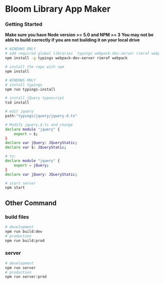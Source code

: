 # Bloom Library App Maker

### Getting Started
**Make sure you have Node version >= 5.0 and NPM >= 3**
**You may not be able to build correctly if you are not building it on your local drive**

```bash
# WINDOWS ONLY
# add required global libraries `typings webpack-dev-server rimraf webpack`
npm install -g typings webpack-dev-server rimraf webpack

# install the repo with npm
npm install

# WINDOWS ONLY
# install typings
npm run typings-install

# install jQuery typescript
tsd install

# edit jquery
path:"typings/jquery/jquery.d.ts"

# Modify jquery.d.ts and change
declare module "jquery" {
    export = $;
}
declare var jQuery: JQueryStatic;
declare var $: JQueryStatic;

# to:
declare module "jquery" {
    export = jQuery;
}
declare var jQuery: JQueryStatic;

# start server
npm start
```

## Other Command

### build files
```bash
# development
npm run build:dev
# production
npm run build:prod
```

### server
```bash
# development
npm run server
# production
npm run server:prod
```